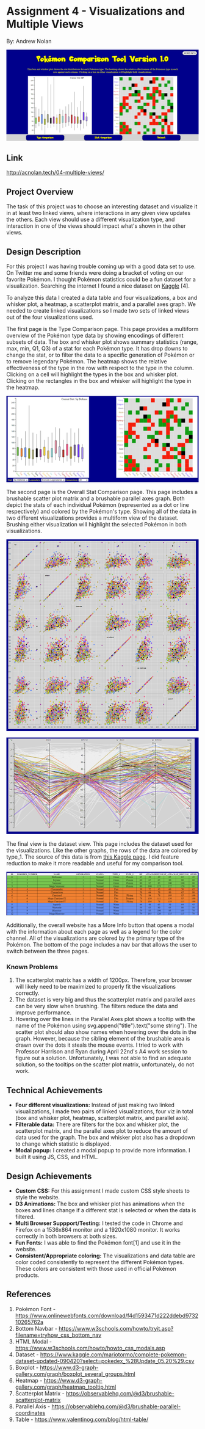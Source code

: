 Assignment 4 - Visualizations and Multiple Views  
===
By: Andrew Nolan

![A full page view of the paper](./images/fullpage.PNG)

Link
---
http://acnolan.tech/04-multiple-views/

Project Overview
---
The task of this project was to choose an interesting dataset and visualize it in at least two linked views, where interactions in any given view updates the others. Each view should use a different visualization type, and interaction in one of the views should impact what's shown in the other views.


Design Description
---
For this project I was having trouble coming up with a good data set to use. On Twitter me and some friends were doing a bracket of voting on our favorite Pokémon. I thought Pokémon statistics could be a fun dataset for a visualization. Searching the internet I found a nice dataset on [Kaggle](https://www.kaggle.com/mariotormo/complete-pokemon-dataset-updated-090420?select=pokedex_%28Update_05.20%29.csv) [4].

To analyze this data I created a data table and four visualizations, a box and whisker plot, a heatmap, a scatterplot matrix, and a parallel axes graph. We needed to create linked visualizations so I made two sets of linked views out of the four visualizations used.

The first page is the Type Comparison page. This page provides a multiform overview of the Pokémon type data by showing encodings of different subsets of data. The box and whisker plot shows summary statistics (range, max, min, Q1, Q3) of a stat for each Pokémon type. It has drop downs to change the stat, or to filter the data to a specific generation of Pokémon or to remove legendary Pokémon. The heatmap shows the relative effectiveness of the type in the row with respect to the type in the column. Clicking on a cell will highlight the types in the box and whisker plot. Clicking on the rectangles in the box and whisker will highlight the type in the heatmap.

![The type comparison page with some filters](./images/typecomparison.PNG)

The second page is the Overall Stat Comparison page. This page includes a brushable scatter plot matrix and a brushable parallel axes graph. Both depict the stats of each individual Pokémon (represented as a dot or line respectively) and colored by the Pokémon's type. Showing all of the data in two different visualizations provides a multiform view of the dataset. Brushing either visualization will highlight the selected Pokémon in both visualizations.

![The scatterplot matrix](./images/scatter.PNG)

![The parallel axes](./images/parallel.PNG)

The final view is the dataset view. This page includes the dataset used for the visualizations. Like the other graphs, the rows of the data are colored by type_1. The source of this data is from [this Kaggle page]("https://www.kaggle.com/mariotormo/complete-pokemon-dataset-updated-090420?select=pokedex_%28Update_05.20%29.csv"). I did feature reduction to make it more readable and useful for my comparison tool.

![The top of the data table](./images/table.PNG)

Additionally, the overall website has a More Info button that opens a modal with the information about each page as well as a legend for the color channel. All of the visualizations are colored by the primary type of the Pokémon. The bottom of the page includes a nav bar that allows the user to switch between the three pages.


### Known Problems
1. The scatterplot matrix has a width of 1200px. Therefore, your browser will likely need to be maximized to properly fit the visualizations correctly.
2. The dataset is very big and thus the scatterplot matrix and parallel axes can be very slow when brushing. The filters reduce the data and improve performance.
3. Hovering over the lines in the Parallel Axes plot shows a tooltip with the name of the Pokémon using svg.append("title").text("some string"). The scatter plot should also show names when hovering over the dots in the graph. However, because the sibling element of the brushable area is drawn over the dots it steals the mouse events. I tried to work with Professor Harrison and Ryan during April 22nd's A4 work session to figure out a solution. Unfortunately, I was not able to find an adequate solution, so the tooltips on the scatter plot matrix, unfortunately, do not work.

Technical Achievements
---
- **Four different visualizations:** Instead of just making two linked visualizations, I made two pairs of linked visualizations, four viz in total (box and whisker plot, heatmap, scatterplot matrix, and parallel axis).
- **Filterable data:** There are filters for the box and whisker plot, the scatterplot matrix, and the parallel axes plot to reduce the amount of data used for the graph. The box and whisker plot also has a dropdown to change which statistic is displayed.
- **Modal popup:** I created a modal popup to provide more information. I built it using JS, CSS, and HTML.

Design Achievements
---
- **Custom CSS:** For this assignment I made custom CSS style sheets to style the website. 
- **D3 Animations:** The box and whisker plot has animations when the boxes and lines change if a different stat is selected or when the data is filtered.
- **Multi Browser Suppport/Testing:** I tested the code in Chrome and Firefox on a 1536x864 monitor and a 1920x1080 monitor. It works correctly in both browsers at both sizes.
- **Fun Fonts:** I was able to find the Pokémon font[1] and use it in the website.
- **Consistent/Appropriate coloring:** The visualizations and data table are color coded consistently to represent the different Pokémon types. These colors are consistent with those used in official Pokémon products.

References
---
1. Pokémon Font - https://www.onlinewebfonts.com/download/f4d1593471d222ddebd973210265762a
2. Bottom Navbar - https://www.w3schools.com/howto/tryit.asp?filename=tryhow_css_bottom_nav
3. HTML Modal - https://www.w3schools.com/howto/howto_css_modals.asp
4. Dataset - https://www.kaggle.com/mariotormo/complete-pokemon-dataset-updated-090420?select=pokedex_%28Update_05.20%29.csv
5. Boxplot - https://www.d3-graph-gallery.com/graph/boxplot_several_groups.html
6. Heatmap - https://www.d3-graph-gallery.com/graph/heatmap_tooltip.html
7. Scatterplot Matrix - https://observablehq.com/@d3/brushable-scatterplot-matrix
8. Parallel Axis - https://observablehq.com/@d3/brushable-parallel-coordinates
9. Table - https://www.valentinog.com/blog/html-table/